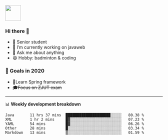 <img src="https://github.com/egoist/egoist/raw/master/balloon.gif" width="50">

### Hi there 🐏

- 🌱 Senior student
- 🔭 I’m currently working on javaweb
- 💬 Ask me about anything
- 😄 Hobby: badminton & coding

### 🚀 Goals in 2020
+ 🍃Learn Spring framework
+ ~~🎓Focus on ZJUT exam~~
-------

📊 **Weekly development breakdown**
<!--START_SECTION:waka-->
```text
Java       11 hrs 37 mins  ████████████████████░░░░░   80.38 % 
XML        1 hr 2 mins     █▓░░░░░░░░░░░░░░░░░░░░░░░   07.23 % 
YAML       54 mins         █▓░░░░░░░░░░░░░░░░░░░░░░░   06.26 % 
Other      28 mins         █░░░░░░░░░░░░░░░░░░░░░░░░   03.34 % 
Markdown   13 mins         ▒░░░░░░░░░░░░░░░░░░░░░░░░   01.59 % 
```
<!--END_SECTION:waka-->
